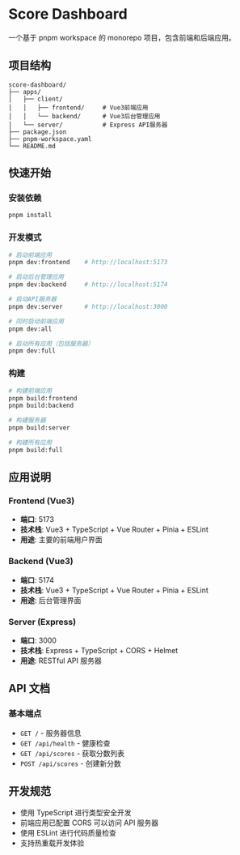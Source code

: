 # Score Dashboard

一个基于 pnpm workspace 的 monorepo 项目，包含前端和后端应用。

## 项目结构

```
score-dashboard/
├── apps/
│   ├── client/
│   │   ├── frontend/     # Vue3前端应用
│   │   └── backend/      # Vue3后台管理应用
│   └── server/           # Express API服务器
├── package.json
├── pnpm-workspace.yaml
└── README.md
```

## 快速开始

### 安装依赖

```bash
pnpm install
```

### 开发模式

```bash
# 启动前端应用
pnpm dev:frontend    # http://localhost:5173

# 启动后台管理应用
pnpm dev:backend     # http://localhost:5174

# 启动API服务器
pnpm dev:server      # http://localhost:3000

# 同时启动前端应用
pnpm dev:all

# 启动所有应用（包括服务器）
pnpm dev:full
```

### 构建

```bash
# 构建前端应用
pnpm build:frontend
pnpm build:backend

# 构建服务器
pnpm build:server

# 构建所有应用
pnpm build:full
```

## 应用说明

### Frontend (Vue3)

- **端口**: 5173
- **技术栈**: Vue3 + TypeScript + Vue Router + Pinia + ESLint
- **用途**: 主要的前端用户界面

### Backend (Vue3)

- **端口**: 5174
- **技术栈**: Vue3 + TypeScript + Vue Router + Pinia + ESLint
- **用途**: 后台管理界面

### Server (Express)

- **端口**: 3000
- **技术栈**: Express + TypeScript + CORS + Helmet
- **用途**: RESTful API 服务器

## API 文档

### 基本端点

- `GET /` - 服务器信息
- `GET /api/health` - 健康检查
- `GET /api/scores` - 获取分数列表
- `POST /api/scores` - 创建新分数

## 开发规范

- 使用 TypeScript 进行类型安全开发
- 前端应用已配置 CORS 可以访问 API 服务器
- 使用 ESLint 进行代码质量检查
- 支持热重载开发体验
